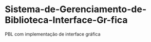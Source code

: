 # Sistema-de-Gerenciamento-de-Biblioteca-Interface-Gr-fica
PBL com implementação de interface gráfica
